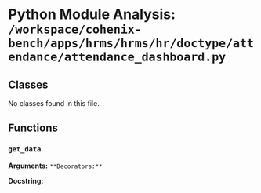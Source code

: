# Python Module Analysis: `/workspace/cohenix-bench/apps/hrms/hrms/hr/doctype/attendance/attendance_dashboard.py`

## Classes

No classes found in this file.


## Functions

### `get_data`
**Arguments:** ``
**Decorators:** ``

**Docstring:**
```

```

